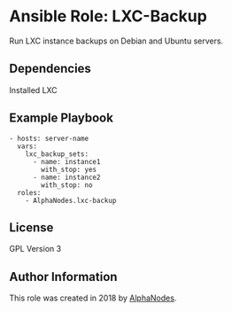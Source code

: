 # Ansible Role: LXC-Backup

Run LXC instance backups on Debian and Ubuntu servers.

## Dependencies

Installed LXC

## Example Playbook

    - hosts: server-name
      vars:
        lxc_backup_sets:
          - name: instance1
            with_stop: yes
          - name: instance2
            with_stop: no
      roles:
        - AlphaNodes.lxc-backup

## License

GPL Version 3

## Author Information

This role was created in 2018 by [AlphaNodes](https://alphanodes.com/).
